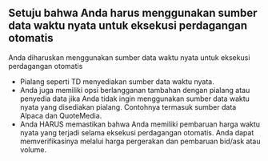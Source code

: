 ## Setuju bahwa Anda harus menggunakan sumber data waktu nyata untuk eksekusi perdagangan otomatis

Anda diharuskan menggunakan sumber data waktu nyata untuk eksekusi perdagangan otomatis
- Pialang seperti TD menyediakan sumber data waktu nyata.
- Anda juga memiliki opsi berlangganan tambahan dengan pialang atau penyedia data jika Anda tidak ingin menggunakan sumber data waktu nyata yang disediakan pialang. Contohnya termasuk sumber data Alpaca dan QuoteMedia.
- Anda HARUS memastikan bahwa Anda memiliki pembaruan harga waktu nyata yang terjadi selama eksekusi perdagangan otomatis. Anda dapat memverifikasinya melalui harga pergerakan dan pembaruan bid/ask atau volume.

